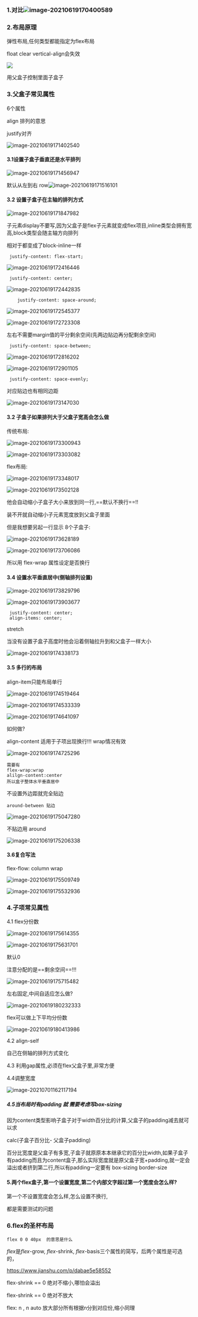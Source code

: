 

### 1.对比![image-20210619170400589](C:\Users\inui\AppData\Roaming\Typora\typora-user-images\image-20210619170400589.png)

### 2.布局原理

弹性布局,任何类型都能指定为flex布局

float clear vertical-align会失效

![](C:\Users\inui\AppData\Roaming\Typora\typora-user-images\image-20210619171259335.png)

用父盒子控制里面子盒子

### 3.父盒子常见属性

6个属性

align 排列的意思

justify对齐

![image-20210619171402540](C:\Users\inui\AppData\Roaming\Typora\typora-user-images\image-20210619171402540.png)

#### 3.1设置子盒子垂直还是水平排列

![image-20210619171456947](C:\Users\inui\AppData\Roaming\Typora\typora-user-images\image-20210619171456947.png)

默认从左到右  row![image-20210619171516101](C:\Users\inui\AppData\Roaming\Typora\typora-user-images\image-20210619171516101.png)

#### 3.2 设置子盒子在主轴的排列方式

![image-20210619171847982](C:\Users\inui\AppData\Roaming\Typora\typora-user-images\image-20210619171847982.png)

子元素display不要写,因为父盒子是flex子元素就变成flex项目,inline类型会拥有宽高,block类型会随主轴方向排列

相对于都变成了block-inline一样

```
 justify-content: flex-start;
```

![image-20210619172416446](C:\Users\inui\AppData\Roaming\Typora\typora-user-images\image-20210619172416446.png)

```
 justify-content: center;
```



![image-20210619172442835](C:\Users\inui\AppData\Roaming\Typora\typora-user-images\image-20210619172442835.png)

```
    justify-content: space-around;
```

![image-20210619172545377](C:\Users\inui\AppData\Roaming\Typora\typora-user-images\image-20210619172545377.png)

![image-20210619172723308](C:\Users\inui\AppData\Roaming\Typora\typora-user-images\image-20210619172723308.png)

左右不需要margin值的平分剩余空间(先两边贴边再分配剩余空间)

```
 justify-content: space-between;
```

![image-20210619172816202](C:\Users\inui\AppData\Roaming\Typora\typora-user-images\image-20210619172816202.png)

![image-20210619172901105](C:\Users\inui\AppData\Roaming\Typora\typora-user-images\image-20210619172901105.png)

```
 justify-content: space-evenly;
```

对应贴边也有相同边距

![image-20210619173147030](C:\Users\inui\AppData\Roaming\Typora\typora-user-images\image-20210619173147030.png)

#### 3.2 子盒子如果排列大于父盒子宽高会怎么做

传统布局:

![image-20210619173300943](C:\Users\inui\AppData\Roaming\Typora\typora-user-images\image-20210619173300943.png)

![image-20210619173303082](C:\Users\inui\AppData\Roaming\Typora\typora-user-images\image-20210619173303082.png)

flex布局:

![image-20210619173348017](C:\Users\inui\AppData\Roaming\Typora\typora-user-images\image-20210619173348017.png)

![image-20210619173502128](C:\Users\inui\AppData\Roaming\Typora\typora-user-images\image-20210619173502128.png)

他会自动缩小子盒子大小来放到同一行,==默认不换行==!!

装不开就自动缩小子元素宽度放到父盒子里面



但是我想要另起一行显示 8个子盒子:

![image-20210619173628189](C:\Users\inui\AppData\Roaming\Typora\typora-user-images\image-20210619173628189.png)

![image-20210619173706086](C:\Users\inui\AppData\Roaming\Typora\typora-user-images\image-20210619173706086.png)

所以用 flex-wrap 属性设定是否换行



#### 3.4 设置水平垂直居中(侧轴排列设置)

![image-20210619173829796](C:\Users\inui\AppData\Roaming\Typora\typora-user-images\image-20210619173829796.png)

![image-20210619173903677](C:\Users\inui\AppData\Roaming\Typora\typora-user-images\image-20210619173903677.png)

```
 justify-content: center;
 align-items: center;
```

stretch

当没有设置子盒子高度时他会沿着侧轴拉升到和父盒子一样大小

![image-20210619174338173](C:\Users\inui\AppData\Roaming\Typora\typora-user-images\image-20210619174338173.png)

#### 3.5 多行的布局

align-item只能布局单行

![image-20210619174519464](C:\Users\inui\AppData\Roaming\Typora\typora-user-images\image-20210619174519464.png)

![image-20210619174533339](C:\Users\inui\AppData\Roaming\Typora\typora-user-images\image-20210619174533339.png)

![image-20210619174641097](C:\Users\inui\AppData\Roaming\Typora\typora-user-images\image-20210619174641097.png)

如何做?

align-content 适用于子项出现换行!!! wrap情况有效

![image-20210619174725296](C:\Users\inui\AppData\Roaming\Typora\typora-user-images\image-20210619174725296.png)

```
需要有
flex-wrap:wrap
alilgn-content:center
所以盒子整体水平垂直居中
```

不设置外边距就完全贴边

````
around-between 贴边
````



![image-20210619175047280](C:\Users\inui\AppData\Roaming\Typora\typora-user-images\image-20210619175047280.png)

不贴边用 around

![image-20210619175206338](C:\Users\inui\AppData\Roaming\Typora\typora-user-images\image-20210619175206338.png)

#### 3.6复合写法

flex-flow: column wrap

![image-20210619175509749](C:\Users\inui\AppData\Roaming\Typora\typora-user-images\image-20210619175509749.png)

![image-20210619175532936](C:\Users\inui\AppData\Roaming\Typora\typora-user-images\image-20210619175532936.png)

### 4.子项常见属性

4.1 flex分份数

![image-20210619175614355](C:\Users\inui\AppData\Roaming\Typora\typora-user-images\image-20210619175614355.png)

![image-20210619175631701](C:\Users\inui\AppData\Roaming\Typora\typora-user-images\image-20210619175631701.png)

默认0 

注意分配的是==剩余空间==!!!

![image-20210619175715482](C:\Users\inui\AppData\Roaming\Typora\typora-user-images\image-20210619175715482.png)

左右固定,中间自适应怎么做?

![image-20210619180232333](C:\Users\inui\AppData\Roaming\Typora\typora-user-images\image-20210619180232333.png)

flex可以做上下平均分份数

![image-20210619180413986](C:\Users\inui\AppData\Roaming\Typora\typora-user-images\image-20210619180413986.png)

4.2 align-self 

自己在侧轴的排列方式变化

4.3 利用gap属性,必须在flex父盒子里,非常方便

4.4调整宽度

![image-20210701162117194](C:\Users\inui\AppData\Roaming\Typora\typora-user-images\image-20210701162117194.png)

##### 4.5当布局时有padding 就 需要考虑写box-sizing

因为content类型影响子盒子对于width百分比的计算,父盒子的padding减去就可以求

calc(子盒子百分比- 父盒子padding)

百分比宽度是父盒子有多宽,子盒子就原原本本继承它的百分比width,如果子盒子有padding而且为content盒子,那么实际宽度就是原父盒子宽+padding,就一定会溢出或者挤到第二行,所以有padding一定要有 box-sizing border-size

#### 5.两个flex盒子,第一个设置宽度,第二个内部文字超过第一个宽度会怎么样?

第一个不设置宽度会怎么样,怎么设置不换行,

都是需要测试的问题

### 6.flex的圣杯布局

```
flex 0 0 40px  的意思是什么
```

*flex*是*flex*-grow, *flex*-shrink, *flex*-basis三个属性的简写，后两个属性是可选的，

https://www.jianshu.com/p/dabae5e58552

flex-shrink == 0 绝对不缩小,哪怕会溢出

flex-shrink == 0 绝对不放大

flex: n , n auto  放大部分所有根据n分到对应份,缩小同理